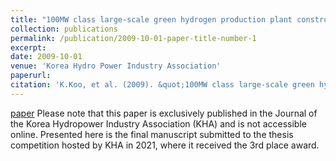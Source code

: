 ```yaml
---
title: "100MW class large-scale green hydrogen production plant construction project through high-temperature superconducting magnet-based large-capacity wave power generation"
collection: publications
permalink: /publication/2009-10-01-paper-title-number-1
excerpt: 
date: 2009-10-01
venue: 'Korea Hydro Power Industry Association'
paperurl: 
citation: 'K.Koo, et al. (2009). &quot;100MW class large-scale green hydrogen production plant construction project through high-temperature superconducting magnet-based large-capacity wave power generation.&quot; <i>Korea Hydro Power Industry Association</i>.'
---
```


[paper](http://kyoungmokoo.github.io/files/Paper_1.pdf)
Please note that this paper is exclusively published in the Journal of the Korea Hydropower Industry Association (KHA) and is not accessible online. Presented here is the final manuscript submitted to the thesis competition hosted by KHA in 2021, where it received the 3rd place award.

